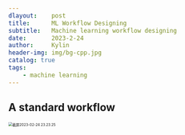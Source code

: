 ```yaml
---
dlayout:    post
title:      ML Workflow Designing
subtitle:   Machine learning workflow designing
date:       2023-2-24
author:     Kylin
header-img: img/bg-cpp.jpg
catalog: true
tags:
    - machine learning
---
```




## A standard workflow

<img src="http://kylinhub.oss-cn-shanghai.aliyuncs.com/uPic/%E6%88%AA%E5%B1%8F2023-02-24%2023.23.25.png" alt="截屏2023-02-24 23.23.25" style="zoom:50%;" />





